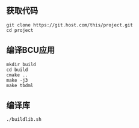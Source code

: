 

## 获取代码
```
git clone https://git.host.com/this/project.git
cd project
```

## 编译BCU应用
```
mkdir build
cd build
cmake ..
make -j3
make tbdml
```


## 编译库

```
./buildlib.sh
```
